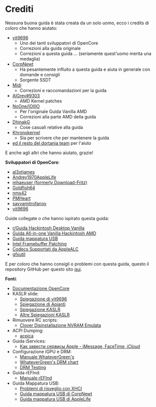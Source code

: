 # Crediti

Nessuna buona guida è stata creata da un solo uomo, ecco i credits di coloro che hanno aiutato:

* [vit9696](https://github.com/vit9696)
  * Uno dei tanti sviluppatori di OpenCore
  * Correzioni alla guida originale
  * Correzioni a questa guida ... (seriamente quest'uomo merita una medaglia)
* [CorpNewt](https://github.com/corpnewt)
  * Ha pesantemente influito a questa guida e aiuta in generale con domande e consigli
  * Sorgente SSDT
* [Midi](https://github.com/midi1996)
  * Correzioni e raccomandazioni per la guida
* [AlGrey#9303](https://amd-osx.com/forum/memberlist.php?mode=viewprofile&u=10918&sid=e0feb8a14a97be482d2fd68dbc268f97)
  * AMD Kernel patches
* [NoOne/IOIIIO](https://github.com/IOIIIO)
  * Per l'originale Guida Vanilla AMD
  * Correzioni alla parte AMD della guida
* [DhinakG](https://github.com/dhinakg)
  * Cose casuali relative alla guida
* [Khronokernel](https://github.com/khronokernel)
  * Sia per scrivere che per mantenere la guida
* [ed il resto del dortania team](https://github.com/dortania) per l'aiuto
  
E anche agli altri che hanno aiutato, grazie!

**Sviluppatori di OpenCore**:

* [al3xtjames](https://github.com/al3xtjames)
* [Andrey1970AppleLife](https://github.com/Andrey1970AppleLife)
* [mhaeuser (formerly Download-Fritz)](https://github.com/mhaeuser)
* [Goldfish64](https://github.com/Goldfish64)
* [nms42](https://github.com/nms42)
* [PMHeart](https://github.com/PMHeart)
* [savvamitrofanov](https://github.com/savvamitrofanov)
* [vit9696](https://github.com/vit9696)

Guide collegate o che hanno ispirato questa guida:

* [r/Guida Hackintosh Desktop Vanilla](https://hackintosh.gitbook.io/-r-hackintosh-vanilla-desktop-guide/)
* [Guida All-in-one Vanilla Hackintosh AMD](https://github.com/doesprintfwork/All-in-one-Vanilla-AMD-Hackintosh-Guide)
* [Guida mappatura USB](https://dortania.github.io/OpenCore-Post-Install/usb/)
* [Intel Framebuffer Patching](https://github.com/acidanthera/WhateverGreen/blob/master/Manual/FAQ.IntelHD.en.md)
* [Codecs Supportati da AppleALC](https://github.com/acidanthera/AppleALC/wiki/Supported-codecs)
* [gfxutil](https://github.com/acidanthera/gfxutil/releases)

E per coloro che hanno consigli o problemi con questa guida, questo il repository GitHub per questo sito [qui](https://github.com/dortania/OpenCore-Install-Guide).

**Fonti**:

* [Documentazione OpenCore](https://github.com/acidanthera/OpenCorePkg/tree/master/Docs)
* KASLR slide:
  * [Spiegazione di vit9696](https://www.insanelymac.com/forum/topic/331381-aptiomemoryfix/?do=findComment&comment=2564269)
  * [Spiegazione di Apianti](https://www.reddit.com/r/hackintosh/comments/cfjyla/i_unleashed_a_plague_upon_you_guys_and_i_am_sorry/)
  * [Spiegazione KASLR](https://lwn.net/Articles/569635/)
  * [Altre Spiegazioni KASLR](https://www.blackhat.com/docs/us-16/materials/us-16-Jang-Breaking-Kernel-Address-Space-Layout-Randomization-KASLR-With-Intel-TSX.pdf)
* Rimuovere RC scripts:
  * [Clover Disinstallazione NVRAM Emulata](https://www.tonymacx86.com/resources/clover-emulated-nvram-uninstaller.368/)
* ACPI Dumping:
  * [acpica](https://github.com/acpica/acpica/tree/master/source/tools/acpidump)
* Guida iServices:
  * [Как завести сервисы Apple - iMessage, FaceTime, iCloud](https://applelife.ru/threads/nastrojka-app-store-imessage-facetime-i-icloud.40790/page-219#post-727913)
* Configurazione IGPU e DRM:
  * [Manuale WhateverGreen's](https://github.com/acidanthera/WhateverGreen/blob/master/Manual/FAQ.IntelHD.en.md)
  * [WhateverGreen's DRM chart](https://github.com/acidanthera/WhateverGreen/blob/master/Manual/FAQ.Chart.md)
  * [DRM Testing](https://applelife.ru/threads/proigryvanie-zaschischjonnogo-kontenta-na-raznom-oborudovanii.1349123/page-67#post-846582)
* Guida rEFInd:
  * [Manuale rEFInd](https://www.rodsbooks.com/refind/)
* Guida Mappatura USB:
  * [Problemi di risveglio con XHCI](https://osy.gitbook.io/hac-mini-guide/details/usb-fix)
  * [Guida mappatura USB di CorpNewt](https://dortania.github.io/OpenCore-Post-Install/usb/)
  * [Guida mappatura USB di AppleLife](https://applelife.ru/threads/nastrojka-usb-v-10-11-10-15.627190/)
